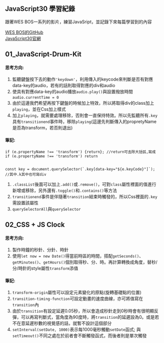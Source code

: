 ## JavaScript30 學習紀錄
跟著WES BOS一系列的影片，練習JavaSript，並記錄下來每篇學習到的內容

[WES BOS的GitHub](https://github.com/wesbos/JavaScript30)  
[JavaScript30官網](https://javascript30.com/)

## 01_JavaScript-Drum-Kit
#### 思考方向: 
1. 監聽鍵盤按下去的動作`'keydown'`，利用傳入的keycode來判斷是否有對應data-key的audio，若有的話則取得對應的div和audio
2. 使具有對應data-key的audio播放`audio.play()`與設置撥放時間`audio.currentTime = 0`
3. 由於這邊我們希望再按下鍵盤的時候加上特效，所以將取得div的class加上`playing`，並在Css加上樣式
4. 加上`playing`，就需要處理移除，否則會一直保持特效。所以先監聽所有`.key`具有`transitionend`事件時，移除`playing`(這邊先判斷傳入的propretyName是否為transform，若否則退出)

#### 筆記:
````
if (e.propertyName !== 'transform') {return}; //return可去除大括弧,寫成 if (e.propertyName !== 'transform') return


const key = document.querySelector(`.key[data-key="${e.keyCode}"]`); //其中.k其中也可寫div
````
1. `.classList`後面可以加上`.add()`或`.remove()`，可對`class`屬性裡面的值進行新增或移除，另外還有`.toggle()`和`.contains()`等方法
2. `transitionend`事件是伴隨著`transition`結束時觸發的，所以Css裡面的`.key`需設置該屬性
3. `querySelectorAll`與`querySelector`


## 02_CSS + JS Clock
#### 思考方向: 
1. 製作時鐘的秒針、分針、時針
2. 使用`let now = new Date()`得當前時區的時間，搭配`getSeconds()`、`getMinutes()`、`getHours()`個別取得秒、分、時。再計算轉換成角度，替秒/分/時針的style屬性`transform`添值
#### 筆記:
1. `transform-origin`屬性可以設定元素變化的原點(旋轉基礎點的位置)
2. `transition-timing-function`可設定動畫的速度曲線，亦可將值寫在`transition`內
3. 由於`transition`有設定延遲0.05秒，所以會造成秒針走到0秒時會有很明顯反彈，可以再寫判斷式，當角度為90度時，將`transition`的延遲設為0。或是若不在意延遲秒數的視覺感的話，就暫不設計這個部分
4. `setInterval(setDate, 1000)`表示每1000毫秒觸動`setDate`函式; 與`setTimeout()`不同之處在於前者會不斷觸發函式，而後者則是單次觸發
